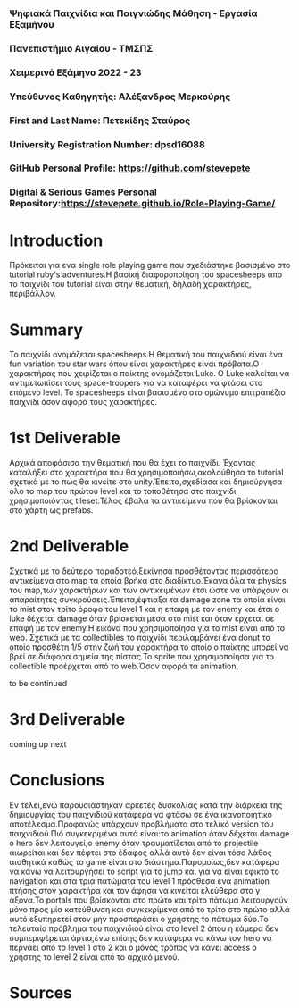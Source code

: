 ### Ψηφιακά Παιχνίδια και Παιγνιώδης Μάθηση - Εργασία Εξαμήνου

### Πανεπιστήμιο Αιγαίου - ΤΜΣΠΣ
### Χειμερινό Εξάμηνο 2022 - 23
### Υπεύθυνος Καθηγητής: Αλέξανδρος Μερκούρης

### First and Last Name: Πετεκίδης Σταύρος
### University Registration Number: dpsd16088
### GitHub Personal Profile: https://github.com/stevepete
### Digital & Serious Games Personal Repository:https://stevepete.github.io/Role-Playing-Game/

# Introduction
Πρόκειται για ενα single role playing game που σχεδιάστηκε βασισμένο στο tutorial ruby's adventures.Η βασική διαφοροποίηση του spacesheeps απο το παιχνίδι του tutorial είναι στην θεματική, δηλαδή χαρακτήρες, περιβάλλον.
# Summary
Το παιχνίδι ονομάζεται spacesheeps.Η θεματική του παιχνιδιού είναι ένα fun variation του star wars όπου είναι χαρακτήρες είναι πρόβατα.O χαρακτήρας που χειρίζεται ο παίκτης ονομάζεται Luke. Ο Luke καλείται να αντιμετωπίσει τους space-troopers για να καταφέρει να φτάσει στο επόμενο level.
Το spacesheeps είναι βασισμένο στο ομώνυμο επιτραπέζιο παιχνίδι όσον αφορά τους χαρακτήρες.

# 1st Deliverable
Αρχικά αποφάσισα την θεματική που θα έχει το παιχνίδι. Έχοντας καταλήξει στο χαρακτήρα που θα χρησιμοποιήσω,ακολούθησα το tutorial σχετικά με το πως θα κινείτε στο unity.Έπειτα,σχεδίασα και δημιούργησα όλο το map του πρώτου level και το τοποθέτησα στο παιχνίδι χρησιμοποιόντας tileset.Τέλος έβαλα τα αντικείμενα που θα βρίσκονται στο χάρτη ως prefabs.

# 2nd Deliverable
Σχετικά με το δεύτερο παραδοτεό,ξεκίνησα προσθέτοντας περισσότερα αντικείμενα στο map τα οποία βρήκα στο διαδίκτυο.Έκανα όλα τα physics του map,των χαρακτήρων και των αντικειμένων έτσι ώστε να υπάρχουν οι απαραίτητες συγκρούσεις.Έπειτα,έφτιαξα τα damage zone τα οποία είναι το mist στον τρίτο όροφο του level 1 και η επαφή με τον enemy και έτσι ο luke δέχεται damage όταν βρίσκεται μέσα στο mist και όταν έρχεται σε επαφή με τον enemy.Η εικόνα που χρησιμοποίησα για το mist είναι από το web.
Σχετικά με τα collectibles το παιχνίδι περιλαμβάνει ένα donut το οποίο προσθέτη 1/5 στην ζωή του χαρακτήρα το οποίο ο παίκτης μπορεί να βρεί σε διάφορα σημεία της πίστας.Το sprite που χρησιμοποίησα για το collectible προέρχεται από το web.Όσον αφορά τα animation,

to be continued

# 3rd Deliverable 

coming up next

# Conclusions
Εν τέλει,ενώ παρουσιάστηκαν αρκετές δυσκολίας κατά την διάρκεια της δημιουργίας του παιχνιδιού κατάφερα να φτάσω σε ένα ικανοποιητικό αποτέλεσμα.Προφανώς υπάρχουν προβλήματα στο τελικό version του παιχνιδιού.Πιό συγκεκριμένα αυτά είναι:το animation όταν δέχεται damage ο hero δεν λειτουγεί,ο enemy όταν τραυματίζεται από το projectile αιωρείται και δεν πέφτει στο έδαφος αλλά αυτό δεν είναι τόσο λάθος αισθητικά καθώς το game είναι στο διάστημα.Παρομοίως,δεν κατάφερα να κάνω να λειτουργήσει το script για το jump και για να είναι εφικτό το navigation και στα τρια πατώματα του level 1 πρόσθεσα ένα animation πτήσης στον χαρακτήρα και τον άφησα να κινείται ελεύθερα στο y άξονα.Το portals που βρίσκονται στο πρώτο και τρίτο πάτωμα λειτουργούν μόνο προς μία κατεύθυνση και συγκεκρίμενα από το τρίτο στο πρώτο αλλά αυτό εξυπηρετεί στον μην προσπεράσει ο χρήστης το πάτωμα δύο.Το τελευταίο πρόβλημα του παιχνιδιού είναι στο level 2 όπου η κάμερα δεν συμπεριφέρεται άρτια,ένω επίσης δεν κατάφερα να κάνω τον hero να περνάει από το level 1 στο 2 και ο μόνος τρόπος να κάνει access ο χρήστης το level 2 είναι από το αρχικό μενού.

# Sources
